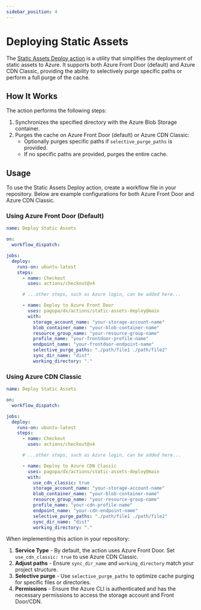 ```yaml
---
sidebar_position: 4
---
```


# Deploying Static Assets

The
[Static Assets Deploy action](https://github.com/pagopa/dx/tree/main/actions/static-assets-deploy)
is a utility that simplifies the deployment of static assets to Azure. It
supports both Azure Front Door (default) and Azure CDN Classic, providing the
ability to selectively purge specific paths or perform a full purge of the
cache.

## How It Works

The action performs the following steps:

1. Synchronizes the specified directory with the Azure Blob Storage container.
2. Purges the cache on Azure Front Door (default) or Azure CDN Classic:
   - Optionally purges specific paths if `selective_purge_paths` is provided.
   - If no specific paths are provided, purges the entire cache.

## Usage

To use the Static Assets Deploy action, create a workflow file in your
repository. Below are example configurations for both Azure Front Door and Azure
CDN Classic.

### Using Azure Front Door (Default)

```yaml
name: Deploy Static Assets

on:
  workflow_dispatch:

jobs:
  deploy:
    runs-on: ubuntu-latest
    steps:
      - name: Checkout
        uses: actions/checkout@v4

      # ...other steps, such as Azure login, can be added here...

      - name: Deploy to Azure Front Door
        uses: pagopa/dx/actions/static-assets-deploy@main
        with:
          storage_account_name: "your-storage-account-name"
          blob_container_name: "your-blob-container-name"
          resource_group_name: "your-resource-group-name"
          profile_name: "your-frontdoor-profile-name"
          endpoint_name: "your-frontdoor-endpoint-name"
          selective_purge_paths: "./path/file1 ./path/file2"
          sync_dir_name: "dist"
          working_directory: "."
```

### Using Azure CDN Classic

```yaml
name: Deploy Static Assets

on:
  workflow_dispatch:

jobs:
  deploy:
    runs-on: ubuntu-latest
    steps:
      - name: Checkout
        uses: actions/checkout@v4

      # ...other steps, such as Azure login, can be added here...

      - name: Deploy to Azure CDN Classic
        uses: pagopa/dx/actions/static-assets-deploy@main
        with:
          use_cdn_classic: true
          storage_account_name: "your-storage-account-name"
          blob_container_name: "your-blob-container-name"
          resource_group_name: "your-resource-group-name"
          profile_name: "your-cdn-profile-name"
          endpoint_name: "your-cdn-endpoint-name"
          selective_purge_paths: "./path/file1 ./path/file2"
          sync_dir_name: "dist"
          working_directory: "."
```

When implementing this action in your repository:

1. **Service Type** - By default, the action uses Azure Front Door. Set
   `use_cdn_classic: true` to use Azure CDN Classic.
2. **Adjust paths** - Ensure `sync_dir_name` and `working_directory` match your
   project structure.
3. **Selective purge** - Use `selective_purge_paths` to optimize cache purging
   for specific files or directories.
4. **Permissions** - Ensure the Azure CLI is authenticated and has the necessary
   permissions to access the storage account and Front Door/CDN.
